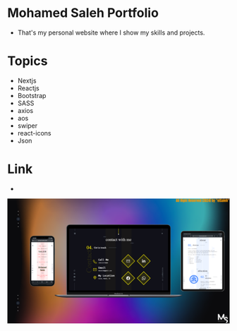 # Mohamed Saleh Portfolio

- That's my personal website where I show my skills and projects.

# Topics
- Nextjs
- Reactjs
- Bootstrap
- SASS
- axios
- aos
- swiper
- react-icons
- Json

# Link
-

![preview img](/Prev_Img.png)

